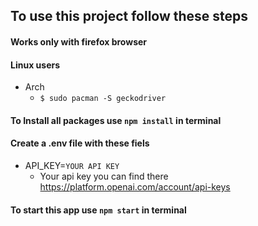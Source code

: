 ## To use this project follow these steps

#### Works only with firefox browser

#### Linux users
  * Arch
    - `$ sudo pacman -S geckodriver`


#### To Install all packages use `npm install` in terminal

#### Create a .env file with these fiels
* API_KEY=`YOUR API KEY`
  * Your api key you can find there https://platform.openai.com/account/api-keys

#### To start this app use `npm start` in terminal
